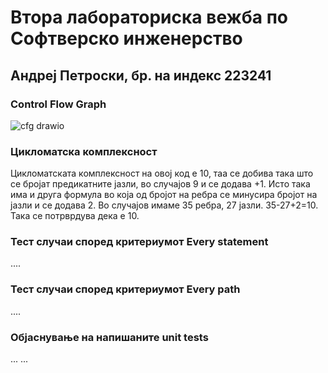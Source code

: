 # Втора лабораториска вежба по Софтверско инженерство

## Андреј Петроски, бр. на индекс 223241

###  Control Flow Graph

![cfg drawio](https://github.com/andrejpetroski/SI_2024_lab2_223241/assets/139067924/b0b255e6-7a4b-46d5-983b-e3cdf72d1ca9)


### Цикломатска комплексност

Цикломатската комплексност на овој код е 10, таа се добива така што се бројат предикатните јазли, во случајов 9 и се додава +1. Исто така има и друга формула во која од бројот на ребра се минусира бројот на јазли и се додава 2. Во случајов имаме 35 ребра, 27 јазли. 35-27+2=10. Така се потрврдува дека е 10.

### Тест случаи според критериумот  Every statement 

....

### Тест случаи според критериумот Every path

.... 

### Објаснување на напишаните unit tests

...
...
